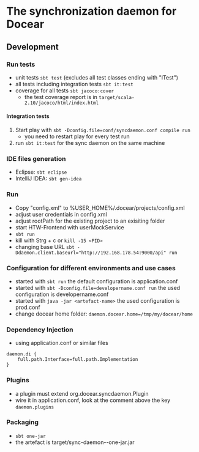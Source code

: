 # The synchronization daemon for Docear

## Development

### Run tests
* unit tests `sbt test` (excludes all test classes ending with "ITest")
* all tests including integration tests `sbt it:test`
* coverage for all tests `sbt jacoco:cover`
    * the test coverage report is in `target/scala-2.10/jacoco/html/index.html`

#### Integration tests
1. Start play with `sbt -Dconfig.file=conf/syncdaemon.conf compile run`
    * you need to restart play for every test run
2. run `sbt it:test` for the sync daemon on the same machine

### IDE files generation
* Eclipse: `sbt eclipse`
* IntelliJ IDEA: `sbt gen-idea`

### Run
* Copy "config.xml" to %USER_HOME%/.docear/projects/config.xml
* adjust user credentials in config.xml
* adjust rootPath for the existing project to an exisiting folder
* start HTW-Frontend with userMockService
* `sbt run`
* kill with Strg + c or `kill -15 <PID>`
* changing base URL `sbt -Ddaemon.client.baseurl="http://192.168.178.54:9000/api" run`

### Configuration for different environments and use cases
* started with `sbt run` the default configuration is application.conf
* started with `sbt -Dconfig.file=developername.conf run` the used configuration is developername.conf
* started with `java -jar <artefact-name>` the used configuration is prod.conf
* change docear home folder: `daemon.docear.home=/tmp/my/docear/home`

### Dependency Injection
* using application.conf or similar files
```
daemon.di {
    full.path.Interface=full.path.Implementation
}
```

### Plugins
* a plugin must extend org.docear.syncdaemon.Plugin
* wire it in application.conf, look at the comment above the key `daemon.plugins`

### Packaging
* `sbt one-jar`
* the artefact is target/sync-daemon-<version>-one-jar.jar
